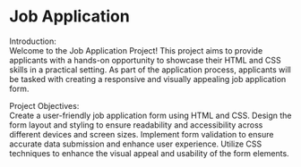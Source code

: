 # Job Application
Introduction:<br>
Welcome to the Job Application Project! This project aims to provide applicants with a hands-on opportunity to showcase their HTML and CSS skills in a practical setting. As part of the application process, applicants will be tasked with creating a responsive and visually appealing job application form.

Project Objectives:<br>
Create a user-friendly job application form using HTML and CSS.
Design the form layout and styling to ensure readability and accessibility across different devices and screen sizes.
Implement form validation to ensure accurate data submission and enhance user experience.
Utilize CSS techniques to enhance the visual appeal and usability of the form elements.
